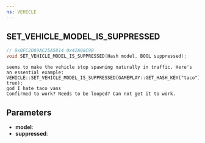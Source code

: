 ```yaml
---
ns: VEHICLE
---
```

## SET_VEHICLE_MODEL_IS_SUPPRESSED

```c
// 0x0FC2D89AC25A5814 0x42A08C9B
void SET_VEHICLE_MODEL_IS_SUPPRESSED(Hash model, BOOL suppressed);
```

```
seems to make the vehicle stop spawning naturally in traffic. Here's an essential example:  
VEHICLE::SET_VEHICLE_MODEL_IS_SUPPRESSED(GAMEPLAY::GET_HASH_KEY("taco"), true);  
god I hate taco vans  
Confirmed to work? Needs to be looped? Can not get it to work.  
```

## Parameters
* **model**: 
* **suppressed**: 

